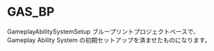 # GAS_BP
GameplayAbilitySystemSetup
ブループリントプロジェクトベースで、Gameplay Ability System の初期セットアップを済ませたものになります。
